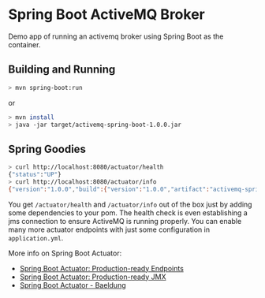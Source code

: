 # Spring Boot ActiveMQ Broker

Demo app of running an activemq broker using Spring Boot as the container.


## Building and Running

```bash
> mvn spring-boot:run
```

or

```bash
> mvn install
> java -jar target/activemq-spring-boot-1.0.0.jar
```

## Spring Goodies

```bash
> curl http://localhost:8080/actuator/health
{"status":"UP"}
> curl http://localhost:8080/actuator/info
{"version":"1.0.0","build":{"version":"1.0.0","artifact":"activemq-spring-boot","name":"activemq-spring-boot","group":"com.github.macgregor","time":"2018-10-09T22:03:33.614Z"}}
```

You get `/actuator/health` and `/actuator/info` out of the box just by adding some dependencies to your pom. The health 
check is even establishing a jms connection to ensure ActiveMQ is running properly. You can enable many more actuator 
endpoints with just some configuration in `application.yml`. 

More info on Spring Boot Actuator:
* [Spring Boot Actuator: Production-ready Endpoints](https://docs.spring.io/spring-boot/docs/current/reference/html/production-ready-endpoints.html)
* [Spring Boot Actuator: Production-ready JMX](https://docs.spring.io/spring-boot/docs/current/reference/html/production-ready-jmx.html)
* [Spring Boot Actuator - Baeldung](https://www.baeldung.com/spring-boot-actuators)